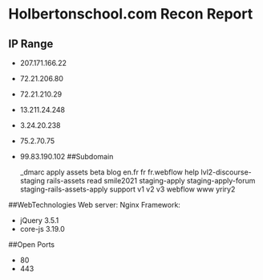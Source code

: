 # Holbertonschool.com Recon Report

## IP Range 

- 207.171.166.22
- 72.21.206.80
- 72.21.210.29
- 13.211.24.248
- 3.24.20.238
- 75.2.70.75
- 99.83.190.102
##Subdomain

    _dmarc
    apply
    assets
    beta
    blog
    en.fr
    fr
    fr.webflow
    help
    lvl2-discourse-staging
    rails-assets
    read
    smile2021
    staging-apply
    staging-apply-forum
    staging-rails-assets-apply
    support
    v1
    v2
    v3
    webflow
    www
    yriry2

##WebTechnologies 
Web server: Nginx
Framework: 
- jQuery 3.5.1 
- core-js 3.19.0

##Open Ports
- 80
- 443 
